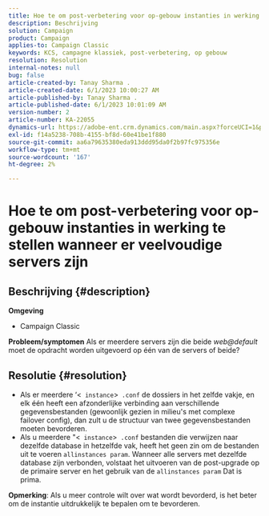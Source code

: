 ```yaml
---
title: Hoe te om post-verbetering voor op-gebouw instanties in werking te stellen wanneer er veelvoudige servers zijn
description: Beschrijving
solution: Campaign
product: Campaign
applies-to: Campaign Classic
keywords: KCS, campagne klassiek, post-verbetering, op gebouw
resolution: Resolution
internal-notes: null
bug: false
article-created-by: Tanay Sharma .
article-created-date: 6/1/2023 10:00:27 AM
article-published-by: Tanay Sharma .
article-published-date: 6/1/2023 10:01:09 AM
version-number: 2
article-number: KA-22055
dynamics-url: https://adobe-ent.crm.dynamics.com/main.aspx?forceUCI=1&pagetype=entityrecord&etn=knowledgearticle&id=09c1841e-6300-ee11-8f6e-6045bd0067ea
exl-id: f14a5238-708b-4155-bf8d-60e41be1f880
source-git-commit: aa6a79635380eda913ddd95da0f2b97fc975356e
workflow-type: tm+mt
source-wordcount: '167'
ht-degree: 2%

---
```


# Hoe te om post-verbetering voor op-gebouw instanties in werking te stellen wanneer er veelvoudige servers zijn

## Beschrijving {#description}

<b>Omgeving</b>
- Campaign Classic



<b>Probleem/symptomen</b>
Als er meerdere servers zijn die beide *web@default* moet de opdracht worden uitgevoerd op één van de servers of beide?


## Resolutie {#resolution}


- Als er meerdere ‘&lt;` instance`>` .conf` de dossiers in het zelfde vakje, en elk één heeft een afzonderlijke verbinding aan verschillende gegevensbestanden (gewoonlijk gezien in milieu&#39;s met complexe failover config), dan zult u de structuur van twee gegevensbestanden moeten bevorderen.
- Als u meerdere &quot;&lt;` instance`>` .conf` bestanden die verwijzen naar dezelfde database in hetzelfde vak, heeft het geen zin om de bestanden uit te voeren `allinstances param`. Wanneer alle servers met dezelfde database zijn verbonden, volstaat het uitvoeren van de post-upgrade op de primaire server en het gebruik van de `allinstances param` Dat is prima.




<b>Opmerking</b>: Als u meer controle wilt over wat wordt bevorderd, is het beter om de instantie uitdrukkelijk te bepalen om te bevorderen.
